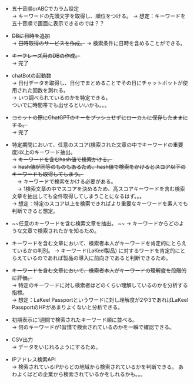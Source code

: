 - 五十音順orABCでカラム設定  
→ キーワードの先頭文字を取得し、順位をつける。
→ 想定：キーワードを五十音順で画面に表示できるのでは？？

- ~~DBに日時を追加~~  
→ ~~日時取得のサービスを作成。~~
→ 検索条件に日時を含めることができる。

- ~~キーフレーズ用のDBの作成。~~  
→ 完了

- chatBotの起動数  
→ 日付データを取得し、日付でまとめることでその日にチャットボットが使用された回数を測れる。  
→ いつ調べられているのかを特定できる。  
  ついでに時間帯でも出せるといいかも。。。

- ~~コミットの際にChatGPTのキーをプッシュせずにローカルに保存したままにする。~~  
→ 完了

- 特定期間において、任意のスコア(検索された文章の中でキーワードの重要度)以上のキーワード抽出。  
→ ~~キーワードを含むhash値で検索かける。~~  
→ ~~hash値が同等のものもあるため、hash値で検索をかけるとスコア以下のキーワードも取得してしまう。~~  
　→ キーワードで検索をかける必要がある。  
　→ 1検索文章の中でスコアを決めるため、高スコアキーワードを含む検索文章を抽出しても全件取得してしまうことになるはず。。。  
→ 想定：特定のスコア以上を検索できればより重要なキーワードを素人でも判断できると想定。

- ~~任意のキーワードを含む検索文章を抽出。 ~~ 
→ キーワードからどのような文章で検索されたかを知るため。  

- キーワードを含む文章において、検索者本人がキーワードを肯定的にとらえているかの判別。 
→ キーワード(LaKeel製品) に対するワードを肯定的にとらえているのであれば製品の導入に前向きであると判断できるため。  

- ~~キーワードを含む文章において、検索者本人がキーワードの理解度を段階的に評価。~~  
→ 特定のキーワードに対し検索者はどのくらい理解しているのかを分析する指標。  
→ 想定：LaKeel Passportというワードに対し理解度が2や3であればLaKeel PassportのHPがあまりよくないと分析できる。  

- 初期表示に1週間で検索されたキーワード順に並べる。  
→ 何のキーワードが1習慣で検索されているのかを一瞬で確認できる。  

- CSV出力  
→ データをいじれるようにするため。  

- IPアドレス検索API  
→ 検索されているIPからどの地域から検索されているかを判断できる。
あわよくばどの企業から検索されているかをしれるかも。。。  
